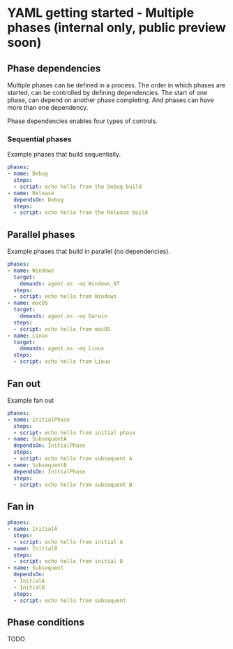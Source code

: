 # YAML getting started - Multiple phases (internal only, public preview soon)

## Phase dependencies

Multiple phases can be defined in a process. The order in which phases are started, can be controlled by defining dependencies. The start of one phase, can depend on another phase completing. And phases can have more than one dependency.

Phase dependencies enables four types of controls.

### Sequential phases

Example phases that build sequentially.

```yaml
phases:
- name: Debug
  steps:
  - script: echo hello from the Debug build
- name: Release
  dependsOn: Debug
  steps:
  - script: echo hello from the Release build
```

## Parallel phases

Example phases that build in parallel (no dependencies).

```yaml
phases:
- name: Windows
  target:
    demands: agent.os -eq Windows_NT
  steps:
  - script: echo hello from Windows
- name: macOS
  target:
    demands: agent.os -eq Darwin
  steps:
  - script: echo hello from macOS
- name: Linux
  target:
    demands: agent.os -eq Linux
  steps:
  - script: echo hello from Linux
```

## Fan out

Example fan out

```yaml
phases:
- name: InitialPhase
  steps:
  - script: echo hello from initial phase
- name: SubsequentA
  dependsOn: InitialPhase
  steps:
  - script: echo hello from subsequent A
- name: SubsequentB
  dependsOn: InitialPhase
  steps:
  - script: echo hello from subsequent B
```

## Fan in

```yaml
phases:
- name: InitialA
  steps:
  - script: echo hello from initial A
- name: InitialB
  steps:
  - script: echo hello from initial B
- name: Subsequent
  dependsOn:
  - InitialA
  - InitialB
  steps:
  - script: echo hello from subsequent
```

## Phase conditions

TODO
